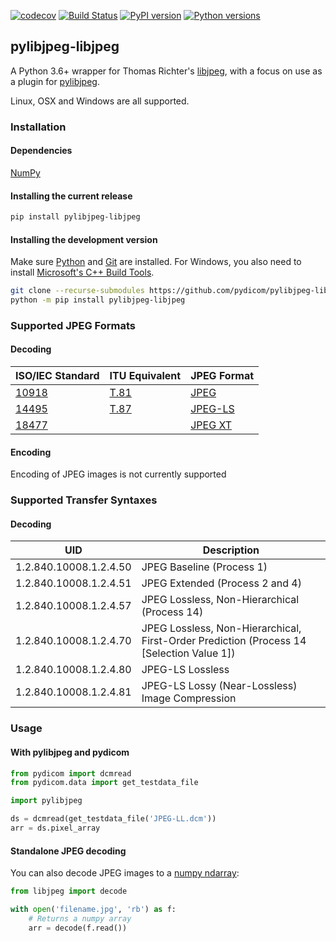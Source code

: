 [![codecov](https://codecov.io/gh/pydicom/pylibjpeg-libjpeg/branch/master/graph/badge.svg)](https://codecov.io/gh/pydicom/pylibjpeg-libjpeg)
[![Build Status](https://travis-ci.org/pydicom/pylibjpeg-libjpeg.svg?branch=master)](https://travis-ci.org/pydicom/pylibjpeg-libjpeg)
[![PyPI version](https://badge.fury.io/py/pylibjpeg-libjpeg.svg)](https://badge.fury.io/py/pylibjpeg-libjpeg)
[![Python versions](https://img.shields.io/pypi/pyversions/pylibjpeg-libjpeg.svg)](https://img.shields.io/pypi/pyversions/pylibjpeg-libjpeg.svg)

## pylibjpeg-libjpeg

A Python 3.6+ wrapper for Thomas Richter's
[libjpeg](https://github.com/thorfdbg/libjpeg), with a focus on use as a
plugin for [pylibjpeg](http://github.com/pydicom/pylibjpeg).

Linux, OSX and Windows are all supported.

### Installation
#### Dependencies
[NumPy](http://numpy.org)

#### Installing the current release
```bash
pip install pylibjpeg-libjpeg
```
#### Installing the development version

Make sure [Python](https://www.python.org/) and [Git](https://git-scm.com/) are installed. For Windows, you also need to install
[Microsoft's C++ Build Tools](https://visualstudio.microsoft.com/thank-you-downloading-visual-studio/?sku=BuildTools&rel=16).
```bash
git clone --recurse-submodules https://github.com/pydicom/pylibjpeg-libjpeg
python -m pip install pylibjpeg-libjpeg
```

### Supported JPEG Formats
#### Decoding

| ISO/IEC Standard | ITU Equivalent | JPEG Format |
| --- | --- | --- |
| [10918](https://www.iso.org/standard/18902.html) | [T.81](https://www.itu.int/rec/T-REC-T.81/en) | [JPEG](https://jpeg.org/jpeg/index.html)    |
| [14495](https://www.iso.org/standard/22397.html)   | [T.87](https://www.itu.int/rec/T-REC-T.87/en) | [JPEG-LS](https://jpeg.org/jpegls/index.html) |
| [18477](https://www.iso.org/standard/62552.html)   | | [JPEG XT](https://jpeg.org/jpegxt/) |

#### Encoding
Encoding of JPEG images is not currently supported

### Supported Transfer Syntaxes
#### Decoding
| UID | Description |
| --- | --- |
| 1.2.840.10008.1.2.4.50 | JPEG Baseline (Process 1) |
| 1.2.840.10008.1.2.4.51 | JPEG Extended (Process 2 and 4) |
| 1.2.840.10008.1.2.4.57 | JPEG Lossless, Non-Hierarchical (Process 14) |
| 1.2.840.10008.1.2.4.70 | JPEG Lossless, Non-Hierarchical, First-Order Prediction (Process 14 [Selection Value 1]) |
| 1.2.840.10008.1.2.4.80 | JPEG-LS Lossless |
| 1.2.840.10008.1.2.4.81 | JPEG-LS Lossy (Near-Lossless) Image Compression |

### Usage
#### With pylibjpeg and pydicom

```python
from pydicom import dcmread
from pydicom.data import get_testdata_file

import pylibjpeg

ds = dcmread(get_testdata_file('JPEG-LL.dcm'))
arr = ds.pixel_array
```

#### Standalone JPEG decoding

You can also decode JPEG images to a [numpy ndarray][1]:

[1]: https://docs.scipy.org/doc/numpy/reference/generated/numpy.ndarray.html

```python
from libjpeg import decode

with open('filename.jpg', 'rb') as f:
    # Returns a numpy array
    arr = decode(f.read())
```
